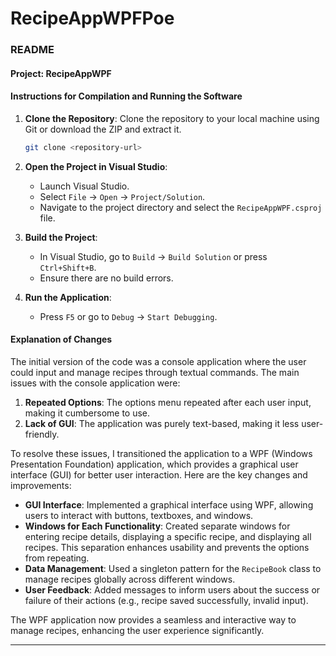 # RecipeAppWPFPoe
### README
 
#### Project: RecipeAppWPF
 
#### Instructions for Compilation and Running the Software
 
1. **Clone the Repository**:
   Clone the repository to your local machine using Git or download the ZIP and extract it.
 
   ```sh
   git clone <repository-url>
   ```
 
2. **Open the Project in Visual Studio**:
   - Launch Visual Studio.
   - Select `File` -> `Open` -> `Project/Solution`.
   - Navigate to the project directory and select the `RecipeAppWPF.csproj` file.
 
3. **Build the Project**:
   - In Visual Studio, go to `Build` -> `Build Solution` or press `Ctrl+Shift+B`.
   - Ensure there are no build errors.
 
4. **Run the Application**:
   - Press `F5` or go to `Debug` -> `Start Debugging`.
 
#### Explanation of Changes
 
The initial version of the code was a console application where the user could input and manage recipes through textual commands. The main issues with the console application were:
1. **Repeated Options**: The options menu repeated after each user input, making it cumbersome to use.
2. **Lack of GUI**: The application was purely text-based, making it less user-friendly.
 
To resolve these issues, I transitioned the application to a WPF (Windows Presentation Foundation) application, which provides a graphical user interface (GUI) for better user interaction. Here are the key changes and improvements:
 
- **GUI Interface**: Implemented a graphical interface using WPF, allowing users to interact with buttons, textboxes, and windows.
- **Windows for Each Functionality**: Created separate windows for entering recipe details, displaying a specific recipe, and displaying all recipes. This separation enhances usability and prevents the options from repeating.
- **Data Management**: Used a singleton pattern for the `RecipeBook` class to manage recipes globally across different windows.
- **User Feedback**: Added messages to inform users about the success or failure of their actions (e.g., recipe saved successfully, invalid input).
 
The WPF application now provides a seamless and interactive way to manage recipes, enhancing the user experience significantly.
 
---
